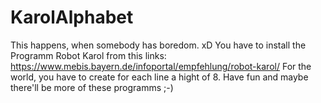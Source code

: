 # KarolAlphabet
This happens, when somebody has boredom. xD
You have to install the Programm Robot Karol from this links: https://www.mebis.bayern.de/infoportal/empfehlung/robot-karol/
For the world, you have to create for each line a hight of 8.
Have fun and maybe there'll be more of these programms ;-)

